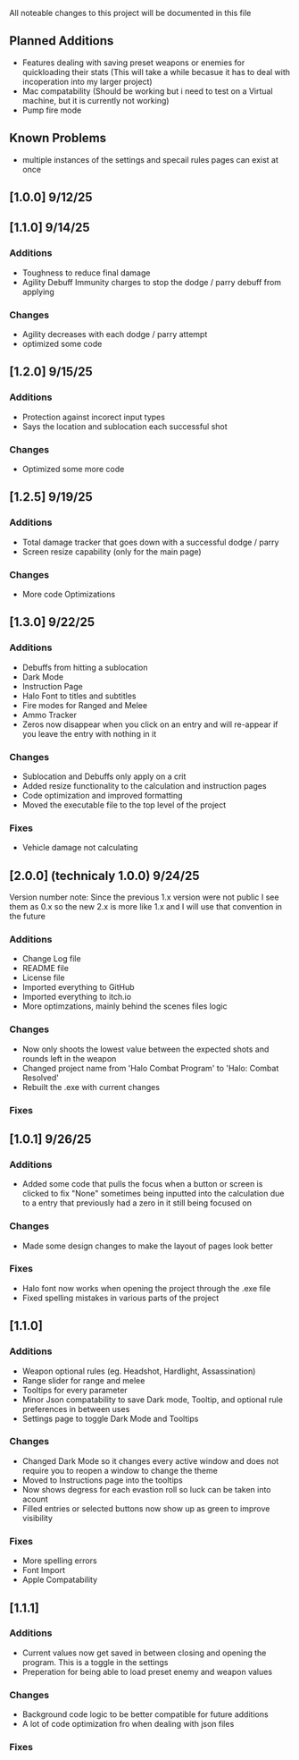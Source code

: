 All noteable changes to this project will be documented in this file



## Planned Additions
- Features dealing with saving preset weapons or enemies for quickloading their stats (This will take a while becasue it has to deal with incoperation into my larger project)
- Mac compatability (Should be working but i need to test on a Virtual machine, but it is currently not working)
- Pump fire mode

## Known Problems
- multiple instances of the settings and specail rules pages can exist at once 


## [1.0.0] 9/12/25


## [1.1.0] 9/14/25
### Additions
- Toughness to reduce final damage
- Agility Debuff Immunity charges to stop the dodge / parry debuff from applying


### Changes
- Agility decreases with each dodge / parry attempt
- optimized some code


## [1.2.0] 9/15/25
### Additions
- Protection against incorect input types
- Says the location and sublocation each successful shot

### Changes
- Optimized some more code


## [1.2.5] 9/19/25
### Additions
- Total damage tracker that goes down with a successful dodge / parry
- Screen resize capability (only for the main page)

### Changes
- More code Optimizations


## [1.3.0] 9/22/25
### Additions
- Debuffs from hitting a sublocation
- Dark Mode
- Instruction Page
- Halo Font to titles and subtitles
- Fire modes for Ranged and Melee
- Ammo Tracker
- Zeros now disappear when you click on an entry and will re-appear if you leave the entry with nothing in it

### Changes
- Sublocation and Debuffs only apply on a crit
- Added resize functionality to the calculation and instruction pages
- Code optimization and improved formatting
- Moved the executable file to the top level of the project

### Fixes
- Vehicle damage not calculating


## [2.0.0] (technicaly 1.0.0) 9/24/25
Version number note: Since the previous 1.x version were not public I see them as 0.x so the new 2.x is more like 1.x and I will use that convention in the future
### Additions
- Change Log file
- README file
- License file
- Imported everything to GitHub
- Imported everything to itch.io
- More optimzations, mainly behind the scenes files logic

### Changes
- Now only shoots the lowest value between the expected shots and rounds left in the weapon
- Changed project name from 'Halo Combat Program' to 'Halo: Combat Resolved'
- Rebuilt the .exe with current changes

### Fixes


## [1.0.1] 9/26/25
### Additions
- Added some code that pulls the focus when a button or screen is clicked to fix "None" sometimes being inputted into the calculation due to a entry that previously had a zero in it still being focused on

### Changes
- Made some design changes to make the layout of pages look better

### Fixes
- Halo font now works when opening the project through the .exe file
- Fixed spelling mistakes in various parts of the project


## [1.1.0]
### Additions
- Weapon optional rules (eg. Headshot, Hardlight, Assassination)
- Range slider for range and melee
- Tooltips for every parameter
- Minor Json compatability to save Dark mode, Tooltip, and optional rule preferences in between uses
- Settings page to toggle Dark Mode and Tooltips

### Changes
- Changed Dark Mode so it changes every active window and does not require you to reopen a window to change the theme
- Moved to Instructions page into the tooltips
- Now shows degress for each evastion roll so luck can be taken into acount
- Filled entries or selected buttons now show up as green to improve visibility

### Fixes
- More spelling errors
- Font Import
- Apple Compatability

## [1.1.1]
### Additions
- Current values now get saved in between closing and opening the program. This is a toggle in the settings
- Preperation for being able to load preset enemy and weapon values

### Changes
- Background code logic to be better compatible for future additions
- A lot of code optimization fro when dealing with json files

### Fixes